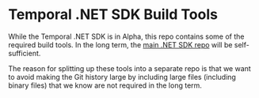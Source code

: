 # Temporal .NET SDK Build Tools

While the Temporal .NET SDK is in Alpha, this repo contains some of the required build tools. In the long term, the [main .NET SDK repo](https://github.com/temporalio/sdk-dotnet) will be self-sufficient.

The reason for splitting up these tools into a separate repo is that we want to avoid making the Git history large by including large files (including binary files) that we know are not required in the long term.

